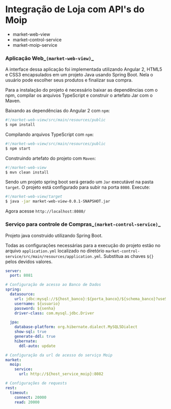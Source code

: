 # Integração de Loja com API's do Moip

- market-web-view
- market-control-service
- market-moip-service

### Aplicação Web_`(market-web-view)`_

A interface dessa aplicação foi implementada utilizando Angular 2, HTML5 e CSS3 encapsulados em um projeto Java usando Spring Boot. Nela o usuário pode escolher seus produtos e finalizar sua compra.

Para a instalação do projeto é necessário baixar as dependências com o npm, compilar os arquivos TypeScript e construir o artefato Jar com o Maven.

Baixando as dependências do Angular 2 com `npm`:
```bash
#!/market-web-view/src/main/resources/public
$ npm install
```

Compilando arquivos TypeScript com `npm`:
```bash
#!/market-web-view/src/main/resources/public
$ npm start
```

Construindo artefato do projeto com `Maven`:
```bash
#!/market-web-view
$ mvn clean install
```

Sendo um projeto spring boot será gerado um `Jar` executável na pasta `target`. O projeto está configurado para subir na porta `8080`. Execute:
```bash
#!/market-web-view/target
$ java -jar market-web-view-0.0.1-SNAPSHOT.jar
```

Agora acesse `http://localhost:8080/`

### Serviço para controle de Compras_`(market-control-service)`_

Projeto java construido utilizando Spring Boot.

Todas as configurações necessárias para a execução do projeto estão no arquivo `application.yml` localizado no diretório `market-control-service/src/main/resources/application.yml`. Substitua as chaves `${}` pelos devidos valores. 

```yml
server:
  port: 8081

# Configuração de acesso ao Banco de Dados
spring:
  datasource:
    url: jdbc:mysql://${host_banco}:${porta_banco}/${schema_banco}?useSSL=false
    username: ${usuario}
    password: ${senha}
    driver-class: com.mysql.jdbc.Driver

  jpa:
    database-platform: org.hibernate.dialect.MySQL5Dialect
    show-sql: true
    generate-ddl: true
    hibernate:
      ddl-auto: update

# Configuração da url de acesso do serviço Moip
market:
  moip:
    service:
      url: http://${host_service_moip}:8082

# Configurações de requests
rest:
  timeout:
    connect: 20000
    read: 20000
```




